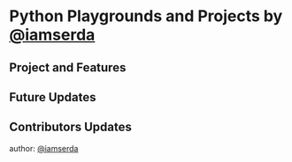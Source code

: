 # Python Playgrounds and Projects by [@iamserda](https://twitter.com/iamserda)

## Project and Features

## Future Updates

## Contributors Updates

author: [@iamserda](https://twitter.com/iamserda)